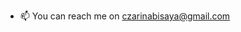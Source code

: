 
- 📫 You can reach me on czarinabisaya@gmail.com

<!---
mbisaya/mbisaya is a ✨ special ✨ repository because its `README.md` (this file) appears on your GitHub profile.
You can click the Preview link to take a look at your changes.
--->
